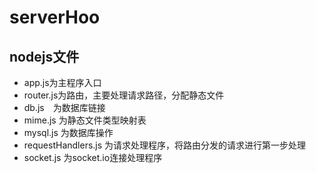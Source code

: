 # serverHoo
## nodejs文件
- app.js为主程序入口
- router.js为路由，主要处理请求路径，分配静态文件
- db.js　为数据库链接
- mime.js 为静态文件类型映射表
- mysql.js 为数据库操作
- requestHandlers.js 为请求处理程序，将路由分发的请求进行第一步处理
- socket.js 为socket.io连接处理程序
